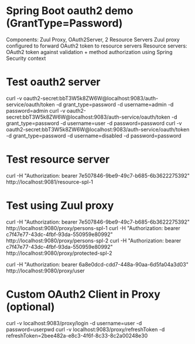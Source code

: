 # Spring Boot oauth2 demo (GrantType=Password)

Components: Zuul Proxy, OAuth2Server, 2 Resource Servers
Zuul proxy configured to forward OAuth2 token to resource servers
Resource servers:  OAuth2 token against validation + method authorization using Spring Security context 

# Test oauth2 server
curl -v oauth2-secret:bbT3W5k8ZW6W@localhost:9083/auth-service/oauth/token -d grant_type=password -d username=admin -d password=admin
curl -v oauth2-secret:bbT3W5k8ZW6W@localhost:9083/auth-service/oauth/token -d grant_type=password -d username=user -d password=password
curl -v oauth2-secret:bbT3W5k8ZW6W@localhost:9083/auth-service/oauth/token -d grant_type=password -d username=disabled -d password=password

# Test resource server
curl -H "Authorization: bearer 7e507846-9be9-49c7-b685-6b3622275392" http://localhost:9081/resource-spl-1

# Test using Zuul proxy
curl -H "Authorization: bearer 7e507846-9be9-49c7-b685-6b3622275392" http://localhost:9080/proxy/persons-spl-1
curl -H "Authorization: bearer c7f47e77-43dc-4fbf-93da-550959e80992" http://localhost:9080/proxy/persons-spl-2
curl -H "Authorization: bearer c7f47e77-43dc-4fbf-93da-550959e80992" http://localhost:9080/proxy/protected-spl-2

curl -H "Authorization: bearer 6a8e0dcd-cdd7-448a-90aa-6d5fa04a3d03" http://localhost:9080/proxy/user

# Custom OAuth2 Client in Proxy (optional)
curl -v localhost:9083/proxy/login -d username=user -d password=userpwd
curl -v localhost:9083/proxy/refreshToken -d refreshToken=2bee482a-e8c3-4f6f-8c33-8c2a00248e30
